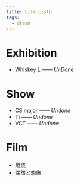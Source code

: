 ```yaml
---
title: Life List🚀
tags:
  - dream
---
```


# Exhibition

* [Whiskey L](plan/exhibition/whisky_l.md)  —— *UnDone*

# Show

* CS major —— *Undone*
* Ti —— *Undone*
* VCT —— *Undone*
# Film

* 燃烧 
* 偶然と想像 

